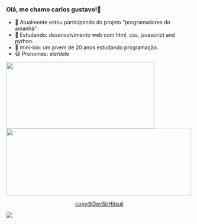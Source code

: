 ### Olá, me chamo carlos gustavo!👋
- 🔭 Atualmente estou participando do projeto "programadores do amanhã".
- 🌱 Estudando: desenvolvimento web com html, css, javascript and python.
- 💬 mini-bio: um jovem de 20 anos estudando programação.
- 😄 Pronomes: ele/dele

<div>
  <a href="https://github.com/DevSirHitsuji">
  <img width="400em" height="180em" src="https://github-readme-stats.vercel.app/api?username=DevSirHitsuji&show_icons=true&theme=dark&include_all_commits=true&count_private=true"/>
  <img width="500em" height="180em" src="https://github-readme-stats.vercel.app/api/top-langs/?username=DevSirHitsuji&layout=compact&langs_count=16&theme=dark"/>
</div>
  <p align="center">copy@DevSirHitsuji</p>
<div>
  <img align="center" src="https://sm.ign.com/t/ign_br/screenshot/default/rick-and-morty-6_xshv.1200.jpg"/>
</div>
